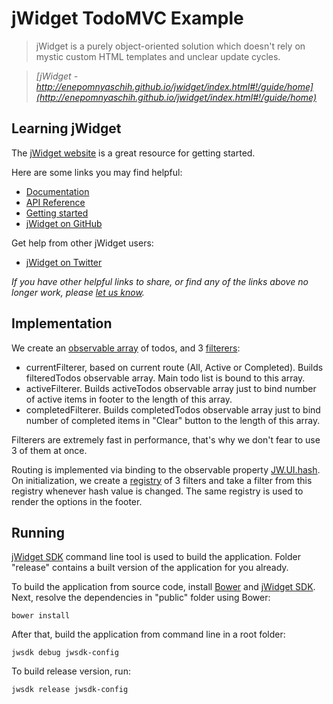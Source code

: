 # jWidget TodoMVC Example

> jWidget is a purely object-oriented solution which doesn't rely on mystic custom HTML templates and unclear update cycles.

> _[jWidget - http://enepomnyaschih.github.io/jwidget/index.html#!/guide/home](http://enepomnyaschih.github.io/jwidget/index.html#!/guide/home)_


## Learning jWidget

The [jWidget website](http://enepomnyaschih.github.io/jwidget/index.html#!/guide/home) is a great resource for getting started.

Here are some links you may find helpful:

* [Documentation](http://enepomnyaschih.github.io/jwidget/index.html#!/guide/home)
* [API Reference](http://enepomnyaschih.github.io/jwidget/index.html#!/api)
* [Getting started](http://enepomnyaschih.github.io/jwidget/index.html#!/guide/ensample1)
* [jWidget on GitHub](https://github.com/enepomnyaschih/jwidget)

Get help from other jWidget users:

* [jWidget on Twitter](http://twitter.com/jwidgetproject)

_If you have other helpful links to share, or find any of the links above no longer work, please [let us know](https://github.com/tastejs/todomvc/issues)._


## Implementation

We create an [observable array](http://enepomnyaschih.github.io/jwidget/index.html#!/api/JW.ObservableArray) of todos,
and 3 [filterers](http://enepomnyaschih.github.io/jwidget/0.9.0/index.html#!/api/JW.AbstractCollection.Filterer):

* currentFilterer, based on current route (All, Active or Completed). Builds filteredTodos observable array.
Main todo list is bound to this array.
* activeFilterer. Builds activeTodos observable array just to bind number of active items in footer to the length
of this array.
* completedFilterer. Builds completedTodos observable array just to bind number of completed items in "Clear" button
to the length of this array.

Filterers are extremely fast in performance, that's why we don't fear to use 3 of them at once.

Routing is implemented via binding to the observable property
[JW.UI.hash](http://enepomnyaschih.github.io/jwidget/0.9.0/index.html#!/api/JW.UI-static-property-hash).
On initialization, we create a [registry](http://enepomnyaschih.github.io/jwidget/0.9.0/index.html#!/api/Registry)
of 3 filters and take a filter from this registry whenever hash value is changed.
The same registry is used to render the options in the footer.


## Running

[jWidget SDK](https://github.com/enepomnyaschih/jwsdk/wiki/en) command line tool is used to build the application.
Folder "release" contains a built version of the application for you already.

To build the application from source code, install [Bower](http://bower.io/) and
[jWidget SDK](https://github.com/enepomnyaschih/jwsdk/wiki/en). Next, resolve the dependencies in "public" folder
using Bower:

    bower install

After that, build the application from command line in a root folder:

    jwsdk debug jwsdk-config

To build release version, run:

    jwsdk release jwsdk-config
